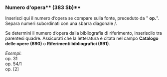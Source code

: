 ### **Numero d'opera****  (383 $b)**

Inserisci qui il numero d’opera se compare sulla fonte, preceduto da " **op.**". Separa numeri subordinati con una sbarra diagonale /.

Se determini il numero d’opera dalla bibliografia di riferimento, inseriscilo tra parentesi quadre. Assicurati che la letteratura è citata nel campo  **Catalogo delle opere**  **(690)** o **Riferimenti bibliografici (691)**.

_Esempi_:  
op. 31  
op. 54/1  
 op. [2] 